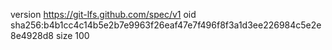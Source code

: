 version https://git-lfs.github.com/spec/v1
oid sha256:b4b1cc4c14b5e2b7e9963f26eaf47e7f496f8f3a1d3ee226984c5e2e8e4928d8
size 100
